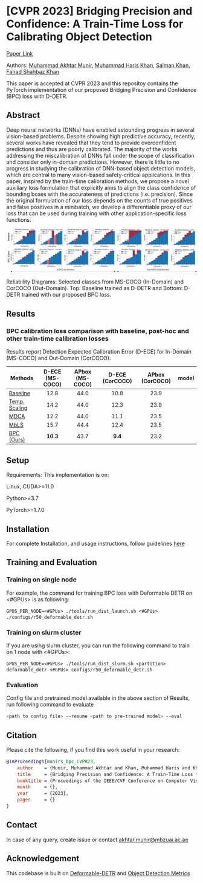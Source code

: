 # [CVPR 2023] Bridging Precision and Confidence: A Train-Time Loss for Calibrating Object Detection

[Paper Link](arxivlink)

Authors: [Muhammad Akhtar Munir](https://scholar.google.com.pk/citations?user=sT-epZAAAAAJ&hl=en), [Muhammad Haris Khan](https://scholar.google.com.pk/citations?user=ZgERfFwAAAAJ&hl=en), [Salman Khan](https://salman-h-khan.github.io/), [Fahad Shahbaz Khan](https://scholar.google.es/citations?user=zvaeYnUAAAAJ&hl=en)

This paper is accepted at CVPR 2023 and this repositoy contains the PyTorch implementation of our proposed Bridging Precision and Confidence (BPC) loss with D-DETR.

## Abstract
Deep neural networks (DNNs) have enabled astounding progress in several vision-based problems. Despite showing high predictive accuracy, recently, several works have revealed that they tend to provide overconfident predictions and thus are poorly calibrated. The majority of the works addressing the miscalibration of DNNs fall under the scope of classification and consider only in-domain predictions. However, there is little to no progress in studying the calibration of DNN-based object detection models, which are central to many vision-based safety-critical applications. In this paper, inspired by the train-time calibration methods, we propose a novel auxiliary loss formulation that explicitly aims to align the class confidence of bounding boxes with the accurateness of predictions (i.e. precision). Since the original formulation of our loss depends on the counts of true positives and false positives in a minibatch, we develop a differentiable proxy of our loss that can be used during training with other application-specific loss functions.

![alt text](RD_COCO_img.png)

Reliability Diagrams: Selected classes from MS-COCO (In-Domain) and CorCOCO (Out-Domain). Top: Baseline trained as D-DETR and Bottom: D-DETR trained with our proposed BPC loss.

## Results

### BPC calibration loss comparison with baseline, post-hoc and other train-time calibration losses
Results report Detection Expected Calibration Error (D-ECE) for In-Domain (MS-COCO) and Out-Domain (CorCOCO).

| Methods                                                      | D-ECE (MS-COCO) | APbox (MS-COCO) |    D-ECE (CorCOCO)    | APbox (CorCOCO) | model | 
|--------------------------------------------------------------|:---------:|:----------:|:---------:|:------:|:------:|
| [Baseline](https://arxiv.org/abs/2010.04159)                 |   12.8   |   44.0    |   10.8   |   23.9    |      |
| [Temp. Scaling](https://arxiv.org/abs/1706.04599)            |   14.2   |   44.0    |   12.3   |   23.9   |     |
| [MDCA](https://arxiv.org/abs/2203.13834)                     |   12.2   |   44.0    |   11.1   |   23.5   |     |
| [MbLS](https://arxiv.org/abs/2111.15430)                     |   15.7   |   44.4    |   12.4   |   23.5    |      |
| [BPC (Ours)](arXiv)                                          |   **10.3**   |   43.7    |   **9.4**    |   23.2    |      |


## Setup

Requirements: This implementation is on:

Linux, CUDA>=11.0

Python>=3.7

PyTorch>=1.7.0

## Installation

For complete Installation, and usage instructions, follow guidelines [here](https://github.com/fundamentalvision/Deformable-DETR#installation)

## Training and Evaluation

### Training on single node

For example, the command for training BPC loss with Deformable DETR on <#GPUs> is as following:

```
GPUS_PER_NODE=<#GPUs> ./tools/run_dist_launch.sh <#GPUs> ./configs/r50_deformable_detr.sh
```

### Training on slurm cluster

If you are using slurm cluster, you can run the following command to train on 1 node with <#GPUs>:

```
GPUS_PER_NODE=<#GPUs> ./tools/run_dist_slurm.sh <partition> deformable_detr <#GPUs> configs/r50_deformable_detr.sh
```

### Evaluation

Config file and pretrained model available in the above section of Results, run following command to evaluate

```bash
<path to config file> --resume <path to pre-trained model> --eval
```

## Citation

Please cite the following, if you find this work useful in your research:
```bibtex
@InProceedings{munirs_bpc_CVPR23,
    author    = {Munir, Muhammad Akhtar and Khan, Muhammad Haris and Khan, Salman and Khan, Fahad Shahbaz},
    title     = {Bridging Precision and Confidence: A Train-Time Loss for Calibrating Object Detection},
    booktitle = {Proceedings of the IEEE/CVF Conference on Computer Vision and Pattern Recognition (CVPR)},
    month     = {},
    year      = {2023},
    pages     = {}
}
```

## Contact
In case of any query, create issue or contact akhtar.munir@mbzuai.ac.ae 

## Acknowledgement
This codebase is built on <a href="https://github.com/fundamentalvision/Deformable-DETR">Deformable-DETR</a> and <a href="https://github.com/rafaelpadilla/Object-Detection-Metrics">Object Detection Metrics</a>

